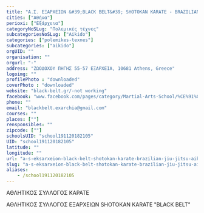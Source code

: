 ```yaml
---
title: "Α.Σ. ΕΞΑΡΧΕΙΩΝ &#39;BLACK BELT&#39; SHOTOKAN KARATE - BRAZILIAN JIU JITSU - AIKIDO"
cities: ["Αθήνα"]
perioxi: ["Εξάρχεια"]
categoryNoSLug: "Πολεμικές τέχνες"
subcategoriesNoSLug: ["Aikido"]
categories: ["polemikes-texnes"]
subcategories: ["aikido"]
orgUID: ""
organisation: ""
orgurl: "-"
address: "ΖΩΟΔΟΧΟΥ ΠΗΓΗΣ 55-57 ΕΞΑΡΧΕΙΑ, 10681 Athens, Greece"
logoimg: ""
profilePhoto : "downloaded"
coverPhoto : "downloaded"
website: "black-belt.gr/-not working"
facebook: "www.facebook.com/pages/category/Martial-Arts-School/%CE%91%CE%A3-%CE%95%CE%BE%CE%B1%CF%81%CF%87%CE%B5%CE%AF%CF%89%CE%BD-Black-Belt-Shotokan-Karate-1421391798079886/"
phone: ""
email: "blackbelt.exarchia@gmail.com"
courses: ""
places: [""]
rensponsibles: ""
zipcode: [""]
schoolsUID: "school191120182105"
UID: "school191120182105"
latitude: ""
longitude: ""
url: "a-s-eksarxeion-black-belt-shotokan-karate-brazilian-jiu-jitsu-aikido/athina/polemikes-texnes/aikido"
slug: "a-s-eksarxeion-black-belt-shotokan-karate-brazilian-jiu-jitsu-aikido"
aliases:
    - /school191120182105
---
```



ΑΘΛΗΤΙΚΟΣ ΣΥΛΛΟΓΟΣ ΚΑΡΑΤΕ

ΑΘΛΗΤΙΚΟΣ ΣΥΛΛΟΓΟΣ ΕΞΑΡΧΕΙΩΝ SHOTOKAN KARATE &quot;BLACK BELT&quot;